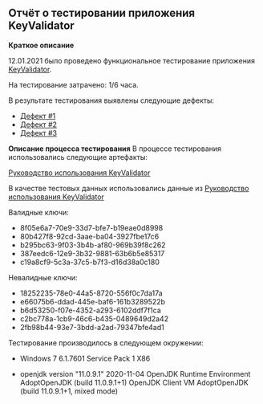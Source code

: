 ## Отчёт о тестировании приложения KeyValidator
**Краткое описание**

12.01.2021 было проведено функциональное тестирование приложения [KeyValidator](https://github.com/netology-code/javaqa-homeworks/blob/master/intro/artifacts/KeyValidator.class).

На тестирование затрачено: 1/6 часа.

В результате тестирования выявлены следующие дефекты:

* [Дефект #1](https://github.com/EliseevG787/JAVAQA-1.1/issues/1)
* [Дефект #2](https://github.com/EliseevG787/JAVAQA-1.1/issues/2)
* [Дефект #3](https://github.com/EliseevG787/JAVAQA-1.1/issues/3)

**Описание процесса тестирования**
В процессе тестирования использовались следующие артефакты:

[Руководство использования KeyValidator](https://github.com/netology-code/javaqa-homeworks/blob/master/intro/user-manual.md)

В качестве тестовых данных использовались данные из [Руководство использования KeyValidator](https://github.com/netology-code/javaqa-homeworks/blob/master/intro/user-manual.md)

Валидные ключи:

* 8f05e6a7-70e9-33d7-bfe7-b19eae0d8998
* 80b427f8-92cd-3aae-ba04-3927fbe17c6
* b295bc63-9f03-3b4b-af80-969b39f8c262
* 387eedc6-12e9-3b32-9881-63b6b5e85317
* c19a8cf9-5c3a-37c5-b7f3-d16d38a0c180

Невалидные ключи:

* 18252235-78e0-44a5-8720-556f0c7da17a
* e66075b6-ddad-445e-baf6-161b3289522b
* b6d53250-f07e-4352-a293-6102ddf7f1ca
* c2bc778a-1cb9-46c6-b435-0489649d2a42
* 2fb98b44-93e7-3bdd-a2ad-79347bfe4ad1

Тестирование производилось в следующем окружении:

* Windows 7 6.1.7601 Service Pack 1  X86

* openjdk version "11.0.9.1" 2020-11-04
OpenJDK Runtime Environment AdoptOpenJDK (build 11.0.9.1+1)
OpenJDK Client VM AdoptOpenJDK (build 11.0.9.1+1, mixed mode)
